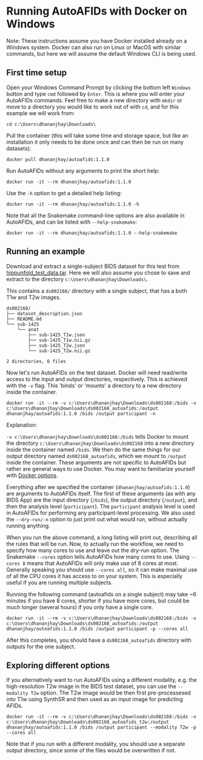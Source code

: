 # Running AutoAFIDs with Docker on Windows

Note: These instructions assume you have Docker installed already on a Windows system. Docker can also run on Linux or MacOS with similar commands, but here we will assume the default Windows CLI is being used.

## First time setup

Open your Windows Command Prompt by clicking the bottom left `Windows` button and type `cmd` followed by `Enter`. This is where you will enter your AutoAFIDs commands. Feel free to make a new directory with `mkdir` or move to a directory you would like to work out of with `cd`, and for this example we will work from:

    cd c:\Users\dhananjhay\Downloads\

Pull the container (this will take some time and storage space, but like an installation it only needs to be done once and can then be run on many datasets):

    docker pull dhananjhay/autoafids:1.1.0

Run AutoAFIDs without any arguments to print the short help:

    docker run -it --rm dhananjhay/autoafids:1.1.0    

Use the `-h` option to get a detailed help listing:

    docker run -it --rm dhananjhay/autoafids:1.1.0 -h

Note that all the Snakemake command-line options are also available in
AutoAFIDs, and can be listed with `--help-snakemake`:

    docker run -it --rm dhananjhay/autoafids:1.1.0 --help-snakemake

## Running an example

Download and extract a single-subject BIDS dataset for this test from [hippunfold_test_data.tar](https://www.dropbox.com/s/mdbmpmmq6fi8sk0/hippunfold_test_data.tar). Here we will also assume you chose to save and extract to the directory `c:\Users\dhananjhay\Downloads\`.

This contains a `ds002168/` directory with a single subject, that has a both T1w and T2w images. 

```
ds002168/
├── dataset_description.json
├── README.md
└── sub-1425
    └── anat
        ├── sub-1425_T1w.json
        ├── sub-1425_T1w.nii.gz
        ├── sub-1425_T2w.json
        └── sub-1425_T2w.nii.gz

2 directories, 6 files
```

Now let's run AutoAFIDs on the test dataset. Docker will need read/write access to the input and output directories, respectively. This is achieved with the `-v` flag. This 'binds' or 'mounts' a directory to a new directory inside the container.

    docker run -it --rm -v c:\Users\dhananjhay\Downloads\ds002168:/bids -v c:\Users\dhananjhay\Downloads\ds002168_autoafids:/output dhananjhay/autoafids:1.1.0 /bids /output participant -n

Explanation: 

`-v c:\Users\dhananjhay\Downloads\ds002168:/bids` tells Docker to mount the directory `c:\Users\dhananjhay\Downloads\ds002168` into a new directory inside the container named `/bids`. We then do the same things for our output directory named `ds002168_autoafids`, which we mount to `/output` inside the container. These arguments are not specific to AutoAFIDs but rather are general ways to use Docker. You may want to familiarize yourself with [Docker options](https://docs.docker.com/engine/reference/run/).

Everything after we specified the container (`dhananjhay/autoafids:1.1.0`) are arguments to AutoAFIDs itself. The first of these arguments (as with any BIDS App) are the input directory (`/bids`), the output directory (`/output`), and then the analysis level (`participant`). The `participant` analysis 
level is used in AutoAFIDs for performing any participant-level processing. We also used the `--dry-run/-n`  option to just print out what would run, without actually running anything.

When you run the above command, a long listing will print out, describing all the rules that 
will be run. Now, to actually run the workflow, we need to specify how many cores to use and leave out
the dry-run option.  The Snakemake `--cores` option tells AutoAFIDs how many cores to use.
 Using `--cores 8` means that AutoAFIDs will only make use of 8 cores at most. Generally speaking 
you should use `--cores all`,  so it can make maximal use of all the CPU cores it has access to on your system. This is especially 
useful if you are running multiple subjects. 

Running the following command (autoafids on a single subject) may take ~6 minutes if you have 8 cores, shorter if you have more 
cores, but could be much longer (several hours) if you only have a single core.

    docker run -it --rm -v c:\Users\dhananjhay\Downloads\ds002168:/bids -v c:\Users\dhananjhay\Downloads\ds002168_autoafids:/output dhananjhay/autoafids:1.1.0 /bids /output participant -p --cores all

After this completes, you should have a `ds002168_autoafids` directory with outputs for the one subject.

## Exploring different options

If you alternatively want to run AutoAFIDs using a different modality, e.g. the high-resolution T2w image
in the BIDS test dataset, you can use the `--modality T2w` option. The T2w image would be then first pre-processesed into T1w using SynthSR and then used as an input image for predicting AFIDs.

    docker run -it --rm -v c:\Users\dhananjhay\Downloads\ds002168:/bids -v c:\Users\dhananjhay\Downloads\ds002168_autoafids_t2w:/output dhananjhay/autoafids:1.1.0 /bids /output participant --modality T2w -p --cores all

Note that if you run with a different modality, you should use a separate output directory, since some of the files 
would be overwritten if not.


